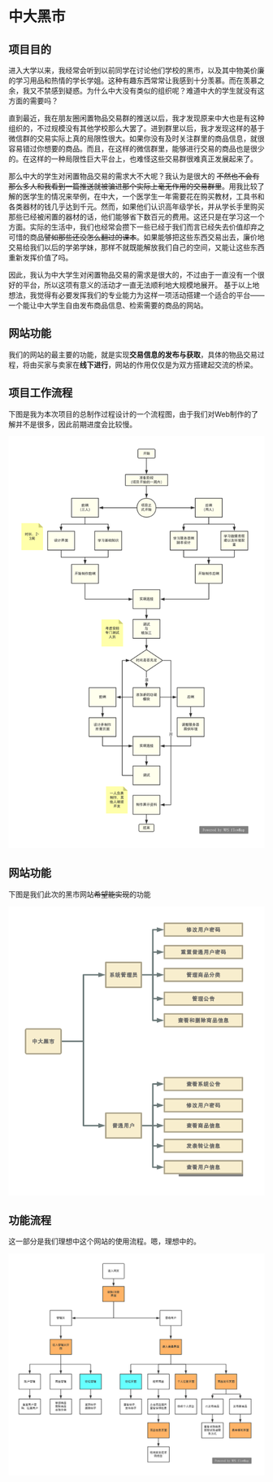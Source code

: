# 中大黑市

## 项目目的
进入大学以来，我经常会听到以前同学在讨论他们学校的黑市，以及其中物美价廉的学习用品和热情的学长学姐。这种有趣东西常常让我感到十分羡慕。而在羡慕之余，我又不禁感到疑惑。为什么中大没有类似的组织呢？难道中大的学生就没有这方面的需要吗？

直到最近，我在朋友圈闲置物品交易群的推送以后，我才发现原来中大也是有这种组织的，不过规模没有其他学校那么大罢了。进到群里以后，我才发现这样的基于微信群的交易实际上真的局限性很大。如果你没有及时关注群里的商品信息，就很容易错过你想要的商品。而且，在这样的微信群里，能够进行交易的商品也是很少的。在这样的一种局限性巨大平台上，也难怪这些交易群很难真正发展起来了。  

那么中大的学生对闲置物品交易的需求大不大呢？我认为是很大的 ~~不然也不会有那么多人和我看到一篇推送就被骗进那个实际上毫无作用的交易群里~~。用我比较了解的医学生的情况来举例，在中大，一个医学生一年需要花在购买教材，工具书和各类器材的钱几乎达到千元。然而，如果他们认识高年级学长，并从学长手里购买那些已经被闲置的器材的话，他们能够省下数百元的费用。这还只是在学习这一个方面。实际的生活中，我们也经常会攒下一些已经于我们而言已经失去价值却弃之可惜的商品~~譬如那些还没怎么翻过的课本~~。如果能够把这些东西交易出去，廉价地交易给我们以后的学弟学妹，那样不就既能解放我们自己的空间，又能让这些东西重新发挥价值了吗。  

因此，我认为中大学生对闲置物品交易的需求是很大的，不过由于一直没有一个很好的平台，所以这项有意义的活动才一直无法顺利地大规模地展开。
基于以上地想法，我觉得有必要发挥我们的专业能力为这样一项活动搭建一个适合的平台——一个能让中大学生自由发布商品信息、检索需要的商品的网站。

## 网站功能
我们的网站的最主要的功能，就是实现**交易信息的发布与获取**，具体的物品交易过程，将由买家与卖家在**线下进行**，网站的作用仅仅是为双方搭建起交流的桥梁。

## 项目工作流程
下图是我为本次项目的总制作过程设计的一个流程图，由于我们对Web制作的了解并不是很多，因此前期进度会比较慢。

![项目工作流程](images/working-flow.jpg)

## 网站功能
下图是我们此次的黑市网站~~希望能实现~~的功能  

![网站功能](images/function.jpg)

## 功能流程
这一部分是我们理想中这个网站的使用流程。嗯，理想中的。

![使用流程](images/flow-function.jpg)
